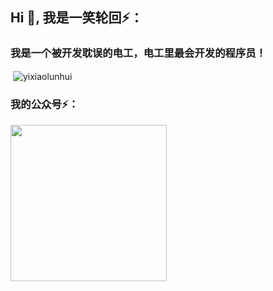 <h2 align="left">Hi 👋, 我是一笑轮回⚡：</h2>
<h3 align="left">我是一个被开发耽误的电工，电工里最会开发的程序员！</h3>


<p  align="left">&nbsp;<img align="center" src="https://github-readme-stats.vercel.app/api?username=yixiaolunhui&show_icons=true&locale=en" alt="yixiaolunhui" /></p>

<h3 align="left">我的公众号⚡：</h3>

<div align="left"><img src="https://files.mdnice.com/user/34651/e711bfe9-b759-47c9-82ad-f01e4f33d96d.jpg" data-img="1" width="250" height="250"></img></div>


